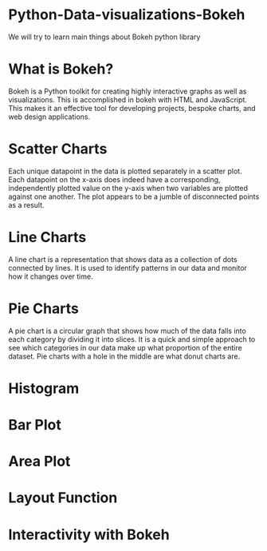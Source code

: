 # Python-Data-visualizations-Bokeh
We will try to learn main things about Bokeh python library

# What is Bokeh?

Bokeh is a Python toolkit for creating highly interactive graphs as well as visualizations. This is accomplished in bokeh with HTML and JavaScript. This makes it an effective tool for developing projects, bespoke charts, and web design applications.


# Scatter Charts
Each unique datapoint in the data is plotted separately in a scatter plot. Each datapoint on the x-axis does indeed have a corresponding, independently plotted value on the y-axis when two variables are plotted against one another. The plot appears to be a jumble of disconnected points as a result.

# Line Charts

A line chart is a representation that shows data as a collection of dots connected by lines. It is used to identify patterns in our data and monitor how it changes over time.

# Pie Charts

A pie chart is a circular graph that shows how much of the data falls into each category by dividing it into slices. It is a quick and simple approach to see which categories in our data make up what proportion of the entire dataset. Pie charts with a hole in the middle are what donut charts are.

# Histogram
# Bar Plot
# Area Plot
# Layout Function
# Interactivity with Bokeh